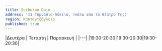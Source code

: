 ```yaml
---
title: Suibukan Dojo
address: '11 Γυμνάσιο-Λύκειο, (κάτω απο το θέατρο Γης)'
region: Καυταντζόγλειο
published: true
---
```


|Δευτέρα | Τετάρτη | Παρασκευή |
|---|
|19:30-20:30|19:30-20:30|19:30-20:30|
